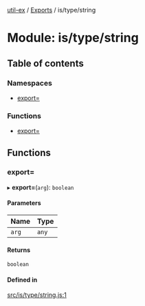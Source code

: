 [util-ex](../README.md) / [Exports](../modules.md) / is/type/string

# Module: is/type/string

## Table of contents

### Namespaces

- [export&#x3D;](is_type_string.export_.md)

### Functions

- [export&#x3D;](is_type_string.md#export&#x3D;)

## Functions

### export&#x3D;

▸ **export=**(`arg`): `boolean`

#### Parameters

| Name | Type |
| :------ | :------ |
| `arg` | `any` |

#### Returns

`boolean`

#### Defined in

[src/is/type/string.js:1](https://github.com/snowyu/util-ex.js/blob/10dfb41/src/is/type/string.js#L1)

